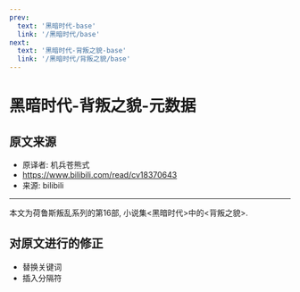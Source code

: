 ```yaml
---
prev:
  text: '黑暗时代-base'
  link: '/黑暗时代/base'
next:
  text: '黑暗时代-背叛之貌-base'
  link: '/黑暗时代/背叛之貌/base'
---
```


# 黑暗时代-背叛之貌-元数据

## 原文来源

+ 原译者: 机兵苍熊式
+ <https://www.bilibili.com/read/cv18370643>
+ 来源: bilibili

--------

本文为荷鲁斯叛乱系列的第16部, 小说集<黑暗时代>中的<背叛之貌>.

## 对原文进行的修正

+ 替换关键词
+ 插入分隔符
